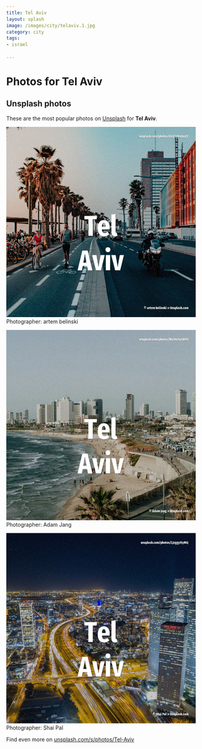 ```yaml
---
title: Tel Aviv
layout: splash
image: /images/city/telaviv.1.jpg
category: city
tags:
- israel

---
```

# Photos for Tel Aviv
 
## Unsplash photos
These are the most popular photos on [Unsplash](https://unsplash.com) for **Tel Aviv**.
 
![Tel Aviv](/images/city/telaviv.1.jpg)
Photographer:  artem belinski
 
![Tel Aviv](/images/city/telaviv.2.jpg)
Photographer:  Adam Jang
 
![Tel Aviv](/images/city/telaviv.3.jpg)
Photographer:  Shai Pal
 
Find even more on [unsplash.com/s/photos/Tel-Aviv](https://unsplash.com/s/photos/Tel-Aviv)
 
